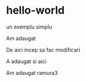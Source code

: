 # hello-world

un exemplu simplu

Am adaugat

De aici incep sa fac modificari

A adaugat si aici

Am adaugat ramura3
